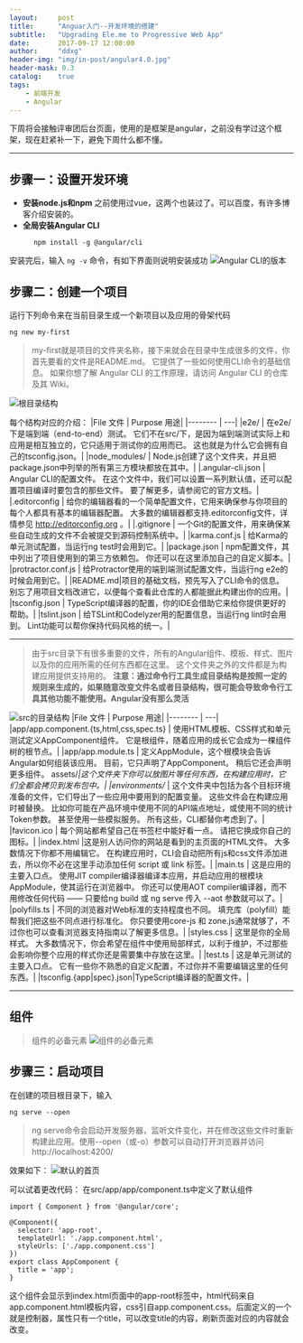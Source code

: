 ```yaml
---
layout:     post
title:      "Anguar入门--开发环境的搭建"
subtitle:   "Upgrading Ele.me to Progressive Web App"
date:       2017-09-17 12:00:00
author:     "ddxg"
header-img: "img/in-post/angular4.0.jpg"
header-mask: 0.3
catalog:    true
tags:
    - 前端开发
    - Angular
---
```



下周将会接触评审团后台页面，使用的是框架是angular，之前没有学过这个框架，现在赶紧补一下，避免下周什么都不懂。

-------------------

## 步骤一：设置开发环境

 - **安装node.js和npm**
之前使用过vue，这两个也装过了。可以百度，有许多博客介绍安装的。
 - **全局安装Angular CLI**
```
	  npm install -g @angular/cli
```
 安装完后，输入 ```ng -v``` 命令，有如下界面则说明安装成功
 ![Angular CLI的版本](http://img.blog.csdn.net/20170917154110050?watermark/2/text/aHR0cDovL2Jsb2cuY3Nkbi5uZXQvQWxpZ3VhZ3Vh/font/5a6L5L2T/fontsize/400/fill/I0JBQkFCMA==/dissolve/70/gravity/SouthEast)

## 步骤二：创建一个项目
运行下列命令来在当前目录生成一个新项目以及应用的骨架代码

```
ng new my-first
```
>my-first就是项目的文件夹名称，接下来就会在目录中生成很多的文件，你首先要看的文件是README.md。 它提供了一些如何使用CLI命令的基础信息。 如果你想了解 Angular CLI 的工作原理，请访问 Angular CLI 的仓库及其 Wiki。

![根目录结构](http://img.blog.csdn.net/20170917160200390?watermark/2/text/aHR0cDovL2Jsb2cuY3Nkbi5uZXQvQWxpZ3VhZ3Vh/font/5a6L5L2T/fontsize/400/fill/I0JBQkFCMA==/dissolve/70/gravity/SouthEast)

每个结构对应的介绍：
|File 文件     | Purpose 用途|
|-------- | ---|
|e2e/ | 在e2e/下是端到端（end-to-end）测试。 它们不在src/下，是因为端到端测试实际上和应用是相互独立的，它只适用于测试你的应用而已。 这也就是为什么它会拥有自己的tsconfig.json。|
|node_modules/ | Node.js创建了这个文件夹，并且把package.json中列举的所有第三方模块都放在其中。|
|.angular-cli.json | Angular CLI的配置文件。 在这个文件中，我们可以设置一系列默认值，还可以配置项目编译时要包含的那些文件。 要了解更多，请参阅它的官方文档。|
|.editorconfig | 给你的编辑器看的一个简单配置文件，它用来确保参与你项目的每个人都具有基本的编辑器配置。 大多数的编辑器都支持.editorconfig文件，详情参见 http://editorconfig.org 。|
|.gitignore | 一个Git的配置文件，用来确保某些自动生成的文件不会被提交到源码控制系统中。|
|karma.conf.js | 给Karma的单元测试配置，当运行ng test时会用到它。|
|package.json | npm配置文件，其中列出了项目使用到的第三方依赖包。 你还可以在这里添加自己的自定义脚本。|
|protractor.conf.js | 给Protractor使用的端到端测试配置文件，当运行ng e2e的时候会用到它。|
|README.md|项目的基础文档，预先写入了CLI命令的信息。 别忘了用项目文档改进它，以便每个查看此仓库的人都能据此构建出你的应用。|
|tsconfig.json | TypeScript编译器的配置，你的IDE会借助它来给你提供更好的帮助。|
|tslint.json | 给TSLint和Codelyzer用的配置信息，当运行ng lint时会用到。 Lint功能可以帮你保持代码风格的统一。|


----------


>由于src目录下有很多重要的文件，所有的Angular组件、模板、样式、图片以及你的应用所需的任何东西都在这里。 这个文件夹之外的文件都是为构建应用提供支持用的。
>**注意：通过命令行工具生成目录结构是按照一定的规则来生成的，如果随意改变文件名或者目录结构，很可能会导致命令行工具其他功能不能使用。Angular没有那么灵活**

![src的目录结构](http://img.blog.csdn.net/20170917161356999?watermark/2/text/aHR0cDovL2Jsb2cuY3Nkbi5uZXQvQWxpZ3VhZ3Vh/font/5a6L5L2T/fontsize/400/fill/I0JBQkFCMA==/dissolve/70/gravity/SouthEast)
|File 文件     | Purpose 用途|
|-------- | ---|
|app/app.component.{ts,html,css,spec.ts} | 使用HTML模板、CSS样式和单元测试定义AppComponent组件。 它是根组件，随着应用的成长它会成为一棵组件树的根节点。|
|app/app.module.ts | 定义AppModule，这个根模块会告诉Angular如何组装该应用。 目前，它只声明了AppComponent。 稍后它还会声明更多组件。
assets/*|这个文件夹下你可以放图片等任何东西，在构建应用时，它们全都会拷贝到发布包中。|
|environments/* | 这个文件夹中包括为各个目标环境准备的文件，它们导出了一些应用中要用到的配置变量。 这些文件会在构建应用时被替换。 比如你可能在产品环境中使用不同的API端点地址，或使用不同的统计Token参数。 甚至使用一些模拟服务。 所有这些，CLI都替你考虑到了。|
|favicon.ico | 每个网站都希望自己在书签栏中能好看一点。 请把它换成你自己的图标。|
|index.html  |这是别人访问你的网站是看到的主页面的HTML文件。 大多数情况下你都不用编辑它。 在构建应用时，CLI会自动把所有js和css文件添加进去，所以你不必在这里手动添加任何 script 或 link 标签。|
|main.ts | 这是应用的主要入口点。 使用JIT compiler编译器编译本应用，并启动应用的根模块AppModule，使其运行在浏览器中。 你还可以使用AOT compiler编译器，而不用修改任何代码 —— 只要给ng build 或 ng serve 传入 --aot 参数就可以了。|
|polyfills.ts | 不同的浏览器对Web标准的支持程度也不同。 填充库（polyfill）能帮我们把这些不同点进行标准化。 你只要使用core-js 和 zone.js通常就够了，不过你也可以查看浏览器支持指南以了解更多信息。|
|styles.css | 这里是你的全局样式。 大多数情况下，你会希望在组件中使用局部样式，以利于维护，不过那些会影响你整个应用的样式你还是需要集中存放在这里。|
|test.ts | 这是单元测试的主要入口点。 它有一些你不熟悉的自定义配置，不过你并不需要编辑这里的任何东西。|
|tsconfig.{app&#124;spec}.json|TypeScript编译器的配置文件。|


----------
## 组件
>组件的必备元素
![组件的必备元素](http://img.blog.csdn.net/20170917170726801?watermark/2/text/aHR0cDovL2Jsb2cuY3Nkbi5uZXQvQWxpZ3VhZ3Vh/font/5a6L5L2T/fontsize/400/fill/I0JBQkFCMA==/dissolve/70/gravity/SouthEast)

## 步骤三：启动项目
在创建的项目根目录下，输入
```
ng serve --open
```
>ng serve命令会启动开发服务器，监听文件变化，并在修改这些文件时重新构建此应用。使用--open（或-o）参数可以自动打开浏览器并访问http://localhost:4200/

效果如下：
![默认的首页](http://img.blog.csdn.net/20170917182723068?watermark/2/text/aHR0cDovL2Jsb2cuY3Nkbi5uZXQvQWxpZ3VhZ3Vh/font/5a6L5L2T/fontsize/400/fill/I0JBQkFCMA==/dissolve/70/gravity/SouthEast)

可以试着更改代码：
在src/app/app/component.ts中定义了默认组件

```
import { Component } from '@angular/core';

@Component({
  selector: 'app-root',
  templateUrl: './app.component.html',
  styleUrls: ['./app.component.css']
})
export class AppComponent {
  title = 'app';
}
```
这个组件会显示到index.html页面中的app-root标签中，html代码来自app.component.html模板内容，css引自app.component.css。后面定义的一个就是控制器，属性只有一个title，可以改变title的内容，刷新页面对应的内容就会改变。









































